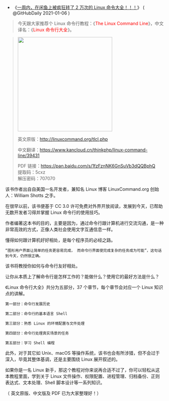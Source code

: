 - 《<a href="https://mp.weixin.qq.com/s/oLoX3ld0FIg1Zu-h-mFxJg" title="一周内，在闲鱼上被疯狂转了 2 万次的 Linux 命令大全！！！">一周内，在闲鱼上被疯狂转了 2 万次的 Linux 命令大全！！！</a>》
( @GitHubDaily  2021-01-06 )


> 今天跟大家推荐个 Linux 命令行教程：《<font color="red">The Linux Command Line</font>》，中文译名：《<font color="red">Linux 命令行大全</font>》。

<blockquote>
  
  <a href="https://share.choong.net/eBooks/%E3%80%8ALinux%20%E5%91%BD%E4%BB%A4%E8%A1%8C%E5%A4%A7%E5%85%A8%E3%80%8B%E7%94%B5%E5%AD%90%E4%B9%A6/%E4%B8%AD%E6%96%87%E7%89%88.pdf" title=" Linux 命令行教程：《The Linux Command Line》，中文译名：《Linux 命令行大全》|在线阅读"><img src="https://mmbiz.qpic.cn/mmbiz_jpg/uDRkMWLia28gWesZEgtWQgs7ibSoBlEtepQ0mBFRn9kMMpUKc6g7mcEw47suSOOTPCz44HYOsRcJ1QKORJVnDIuQ/640?wx_fmt=jpeg&tp=webp&wxfrom=5&wx_lazy=1&wx_co=1" height="300" width="300" /></a>
  
英文原版：http://linuxcommand.org/tlcl.php <br>

中文翻译：https://www.kancloud.cn/thinkphp/linux-command-line/39431<br>

PDF 链接：https://pan.baidu.com/s/1fzFznNK6GnSuVb3dQQBphQ  <br>
提取码：5cxz<br>
解压密码：707070<br>
</blockquote>

该书作者出自自美国一名开发者，兼知名 Linux 博客 LinuxCommand.org 创始人：William Shotts 之手。

在很早以前，该书便基于 CC 3.0 许可免费对外界开放阅读，发展到今天，已帮助无数开发者习得并掌握 Linux 命令行的使用技巧。

作者编著这本书的目的，主要是因为，通过命令行跟计算机进行交流沟通，是一种非常高效的方式，正像人类社会使用文字互通信息一样。

懂得如何跟计算机好好相处，是每个程序员的必经之路。

    “图形用户界面让简单的任务更容易完成， 而命令行界面使完成复杂的任务成为可能”，这句话到今天，仍然很正确。

该书将教授你如何与命令行友好相处。

让你从本质上了解命令行是怎样工作的？能做什么？使用它的最好方法是什么？

《Linux 命令行大全》共分为五部分，37 个章节，每个章节会对应一个 Linux 知识点的讲解。

    第一部分：命令行发展历史

    第二部分：命令行的基本语言 Shell

    第三部分：熟悉 Linux 的环境配置与文件处理

    第四部分：命令行处理真实场景的任务

    第五部分：学习 Shell 编程

此外，对于其它如 Unix、macOS 等操作系统，该书也会有所涉猎，但不会过于深入，毕竟其整体基调，还是主要围绕 Linux 展开叙述的。

如果你是一名 Linux 新手，那这个教程对你来说再合适不过了，你可以轻松从这本教程里面，学到关于 Linux 文件操作、权限配置、进程管理、归档备份、正则表达式、文本处理、Shell 脚本设计等一系列知识。

（ 英文原版、中文版及 PDF 已为大家整理好！）

